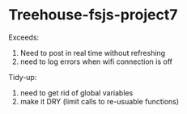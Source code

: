 # Treehouse-fsjs-project7

Exceeds:
1. Need to post in real time without refreshing
2. need to log errors when wifi connection is off

Tidy-up:
1. need to get rid of global variables
2. make it DRY (limit calls to re-usuable functions)
